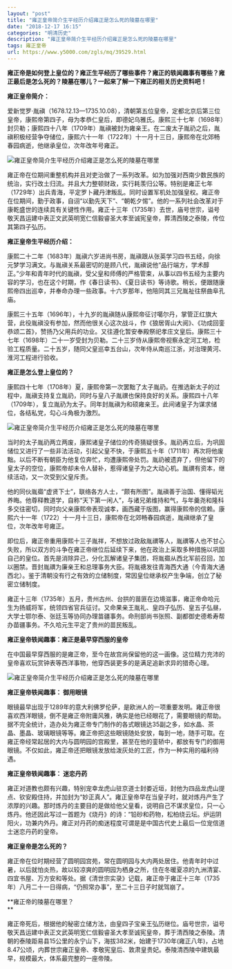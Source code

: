 ```yaml
---
layout: "post"
title: "雍正皇帝简介生平经历介绍雍正是怎么死的陵墓在哪里"
date: "2018-12-17 16:15"
categories: "明清历史"
description: "雍正皇帝简介生平经历介绍雍正是怎么死的陵墓在哪里"
tags: 雍正皇帝
url: https://www.y5000.com/zgls/mq/39529.html
---
```






**雍正帝是如何登上皇位的？雍正生平经历了哪些事件？雍正的轶闻趣事有哪些？雍正最后是怎么死的？陵墓在哪儿？一起来了解一下雍正的相关历史资料吧！**

 **雍正皇帝简介：**

爱新觉罗·胤禛（1678.12.13—1735.10.08），清朝第五位皇帝，定都北京后第三位皇帝，康熙帝第四子，母为孝恭仁皇后，即德妃乌雅氏。康熙三十七年（1698年）封贝勒；康熙四十八年（1709年）胤禛被封为雍亲王。在二废太子胤礽之后，胤禛积极经营争夺储位，康熙六十一年（1722年）十一月十三日，康熙帝在北郊畅春园病逝，他继承皇位，次年改年号雍正。

![雍正皇帝简介生平经历介绍雍正是怎么死的陵墓在哪里](https://img.y5000.com/uploads/allimg/190102/8130bdc44901ad593c2303acdad6c55d.jpg)

雍正帝在位期间重整机构并且对吏治做了一系列改革。如为加强对西南少数民族的统治，实行改土归流。并且大力整顿财政，实行耗羡归公等。特别是雍正七年（1729年）出兵青海，平定罗卜藏丹津叛乱。同时设置军机处加强皇权。雍正帝在位期间，勤于政事，自诩“以勤先天下”、“朝乾夕惕”。他的一系列社会改革对于康乾盛世的连续具有关键性作用。雍正十三年（1735年）去世，庙号世宗，谥号敬天昌运建中表正文武英明宽仁信毅睿圣大孝至诚宪皇帝，葬清西陵之泰陵，传位其第四子弘历。

 **雍正皇帝生平经历介绍：**

康熙二十二年（1683年）胤禛六岁进尚书房，胤禛跟从张英学习四书五经，向徐元梦学习满文。与胤禛关系最密切的是顾八代，胤禛说他“品行端方，学术醇正。”少年和青年时代的胤禛，受父皇和师傅的严格管束，从事以四书五经为主要内容的学习，也在这个时期，作《春日读书》、《夏日读书》等诗歌。稍长，便跟随康熙帝四出巡幸，并奉命办理一些政事。十六岁那年，他陪同其三兄胤祉往祭曲阜孔庙。

康熙三十五年（1696年），十九岁的胤禛随从康熙帝征讨噶尔丹，掌管正红旗大营，此役胤禛没有参加，然而他很关心这次战斗，作《狼居胥山大阅》、《功成回銮恭颂二首》，赞扬乃父用兵的功业。又往遵化暂安奉殿祭祀孝庄文皇后。康熙三十七年（1698年）二十一岁受封为贝勒。二十三岁侍从康熙帝视察永定河工地，检验工程质量。二十五岁，随同父皇巡幸五台山，次年侍从南巡江浙，对治理黄河、淮河工程进行验收。

 **雍正是怎么登上皇位的？**

康熙四十七年（1708年）夏，康熙帝第一次罢黜了太子胤礽。在推选新太子的过程中，胤禛支持复立胤礽，同时与皇八子胤禩也保持良好的关系。康熙四十八年（1709年），复立胤礽为太子。同年封胤禛为和硕雍亲王。此间诸皇子为谋求储位，各结私党，勾心斗角极为激烈。  

![雍正皇帝简介生平经历介绍雍正是怎么死的陵墓在哪里](https://img.y5000.com/uploads/allimg/190102/c4979b4bbb4e17911c2978e66d42a5a7.jpg)

当时的太子胤礽两立两废，康熙诸皇子储位的传奇猜疑很多。胤礽再立后，为巩固储位又进行了一些非法活动，引起父皇不快，于康熙五十年（1711年）再次将他废黜。以后不断有朝臣为他复位奔忙，均遭康熙帝处罚。胤礽被遗弃了，但他留下的皇太子的空位，康熙帝却未令人替补，惹得诸皇子为之大动心机。胤禩有资本，继续活动，又一次受到父皇斥责。

他的同伙胤禵“虚贤下士”，联络各方人士，“颇有所图”。胤禛善于治国、懂得韬光养晦。他尊释教道学，自称“天下第一闲人”，与诸兄弟维持和气，与年羹尧和隆科多交往密切，同时向父亲康熙帝表现诚孝，画西藏于版图，赢得康熙帝的信赖。康熙六十一年（1722）十一月十三日，康熙帝在北郊畅春园病逝，胤禛继承了皇位，次年改年号雍正。

即位后，雍正帝重用康熙十三子胤祥，不想放过政敌胤禩等人，胤禩等人也不甘心失败，所以双方的斗争在雍正帝继位后延续下来，他在政治上采取多种措施以巩固自己的皇位。首先是消除异己，分化瓦解诸皇子集团，将胤禵从西北军前召回，加以圈禁。晋封胤禩为廉亲王和总理事务大臣。将胤禟发往青海西大通（今青海大通西北）。鉴于清朝没有行之有效的立储制度，常因皇位继承权产生争端，创立了秘密立储制度。

雍正十三年（1735年）五月，贵州古州、台拱的苗匪在边境滋事，雍正帝命哈元生为扬威将军，统领四省官兵征讨。又命果亲王胤礼、皇四子弘历、皇五子弘昼，大学士鄂尔泰、张廷玉等协同办理苗疆事务。命刑部尚书张照、副都御史德希寿帮办苗疆事务。不久哈元生平定了贵州的苗民叛乱。

 **雍正皇帝轶闻趣事：雍正是最早穿西服的皇帝**

在中国最早穿西服的是雍正帝，至今在故宫尚保留他的这一画像。这位精力充沛的皇帝喜欢玩赏钟表等西洋事物，他穿西装更多的是满足追新求异的猎奇心理。

![雍正皇帝简介生平经历介绍雍正是怎么死的陵墓在哪里](https://img.y5000.com/uploads/allimg/190102/f6924b25b3729f9b785e4d4719f45fe6.jpg)

 **雍正皇帝轶闻趣事： 御用眼镜**

眼镜最早出现于1289年的意大利佛罗伦萨，是欧洲人的一项重要发明。雍正帝很喜欢西洋眼镜，倒不是雍正帝附庸风雅，确实是他已经眼花了，需要眼镜的帮助。据不完全统计，造办处为雍正帝专门制作的各式眼镜达35副之多，如水晶、茶晶、墨晶、玻璃眼镜等等。雍正帝把这些眼镜随处安放，每到一地，随手可取。在雍正帝经常起居的大内与圆明园的宫殿里，甚至在他的銮轿中，都放有专门的御用眼镜。不仅如此，雍正帝还把眼镜发放给泼灰处的工匠，作为一种实用的福利待遇。

 **雍正皇帝轶闻趣事： 迷恋丹药**

雍正对道教也颇有兴趣，特别宠幸龙虎山驻京道士封娄近垣，封他为四品龙虎山提点、钦安殿住持，并加封为“妙正真人”。雍正皇帝早在当皇子时，就对炼丹产生了浓厚的兴趣。那时炼丹的主要目的是做给他父皇看，说明自己不谋求皇位，只一心炼丹。他还因此写过一首题为《烧丹》的诗：“铅砂和药物，松柏绕云坛。炉运阴阳火，功兼内外丹。雍正对丹药的痴迷程度可谓是是中国古代史上最后一位宠信道士迷恋丹药的皇帝。

 **雍正皇帝是怎么死的？**

雍正帝在位时期经营了圆明园宫苑，常在圆明园与大内两处居住。他青年时中过暑，以后就怕炎热，故以较凉爽的圆明园为栖身之所，住在冬暖夏凉的九洲清宴、四宜书屋、万方安和等处。据《清世宗实录》记载，雍正帝于雍正十三年（1735年）八月二十一日得病，“仍照常办事”，至二十三日子时就驾崩了。

 **雍正帝的陵墓在哪里？  
**

雍正帝死后，根据他的秘密立储方法，由皇四子宝亲王弘历继位。庙号世宗，谥号敬天昌运建中表正文武英明宽仁信毅睿圣大孝至诚宪皇帝，葬于清西陵之泰陵。清朝的泰陵距易县15公里的永宁山下，海拔382米，始建于1730年(雍正八年)，占地8.47公顷，内葬世宗雍正皇帝、孝敬宪皇后、敦肃皇贵妃。泰陵清西陵中建筑最早，规模最大，体系最完整的一座帝陵。

